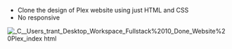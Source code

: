 - Clone the design of Plex website using just HTML and CSS
- No responsive
  
![_C__Users_trant_Desktop_Workspace_Fullstack%2010_Done_Website%20Plex_index html](https://github.com/user-attachments/assets/303d68ff-f8e7-416a-b3ce-6abef2e8c5e4)

